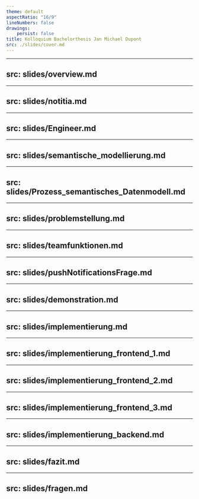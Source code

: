 ```yaml
---
theme: default
aspectRatio: "16/9"
lineNumbers: false
drawings:
    persist: false
title: Kolloquium Bachelorthesis Jan Michael Dupont
src: ./slides/cover.md
---
```


---
src: slides/overview.md
---

---
src: slides/notitia.md
---

---
src: slides/Engineer.md
---

---
src: slides/semantische_modellierung.md
---

---
src: slides/Prozess_semantisches_Datenmodell.md
---

---
src: slides/problemstellung.md
---

---
src: slides/teamfunktionen.md
---

---
src: slides/pushNotificationsFrage.md
---

---
src: slides/demonstration.md
---

---
src: slides/implementierung.md
---

---
src: slides/implementierung_frontend_1.md
---

---
src: slides/implementierung_frontend_2.md
---

---
src: slides/implementierung_frontend_3.md
---

---
src: slides/implementierung_backend.md
---

---
src: slides/fazit.md
---

---
src: slides/fragen.md
---